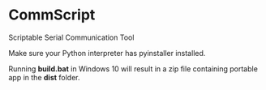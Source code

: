 # CommScript
Scriptable Serial Communication Tool

Make sure your Python interpreter has
pyinstaller installed. 

Running **build.bat** in Windows 10 will 
result in a zip file containing portable 
app in the **dist** folder. 

